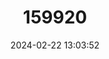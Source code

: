 ---
title: "159920"
category: "Mimacraea darwinia"
draft: false
date: 2024-02-22 13:03:52
languages:
  English: ["Common Acraea Mimic"]
---
